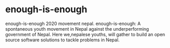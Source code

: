 # enough-is-enough
enough-is-enough 2020 movement nepal. enough-is-enough: A spontaneous youth movement in Nepal against the underperforming government of Nepal. Here we,nepalese youths, will gather to build an open source software solutions to tackle problems in Nepal.
